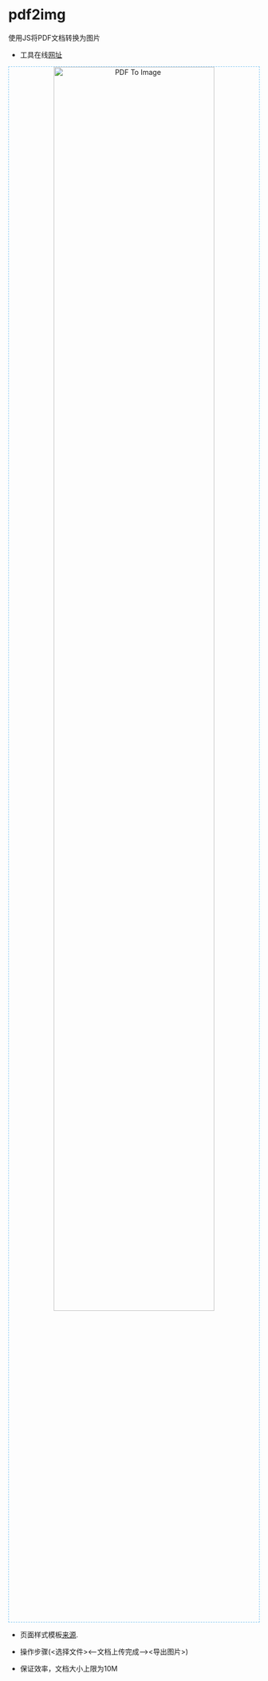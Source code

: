 # pdf2img
使用JS将PDF文档转换为图片

* 工具在线[网址](https://xxlllq.github.io/pdf2img)
<div align=center style="border:1px dashed #78C3F3"><img width="80%" height="auto" src="https://github.com/xxlllq/pdf2img/blob/master/img/pdf2img.jpg" alt="PDF To Image" title="PDF To Image"/></div>

* 页面样式模板[来源](https://codepen.io/roydigerhund/pen/OMreoV).

* 操作步骤(<选择文件><--文档上传完成--><导出图片>)

* 保证效率，文档大小上限为10M
